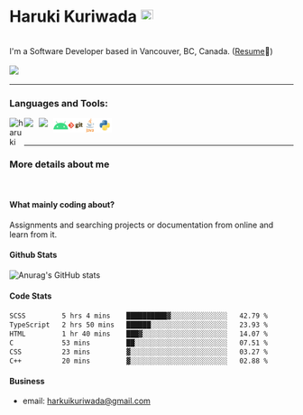  # Haruki Kuriwada  <img width="22px" height="22px" src="https://user-images.githubusercontent.com/1303154/88677602-1635ba80-d120-11ea-84d8-d263ba5fc3c0.gif">
 <br/>
 I'm a Software Developer based in Vancouver, BC, Canada. (<a href="https://docs.google.com/document/d/1oy0KFkAIEDdaN0KtgwNnSvFJkX0toXE1P4VLIS8YCGo/edit?usp=sharing">Resume</a>📄)
<br/><br/>

<img src="https://img.shields.io/github/followers/kuri-sun?label=follwers&style=social"> 

<hr />

###  Languages and Tools:

<img align="left" alt="haruki"  width="26px" src="https://cdn.icon-icons.com/icons2/2107/PNG/512/file_type_vscode_icon_130084.png" />
<img align="left"  width="26px" src="https://upload.wikimedia.org/wikipedia/commons/thumb/9/9c/IntelliJ_IDEA_Icon.svg/1024px-IntelliJ_IDEA_Icon.svg.png"/>
<img align="left"  width="26px" src="https://developer.apple.com/library/archive/documentation/ToolsLanguages/Conceptual/Xcode_Overview/Art/XcodeIcon_2x.png"/>
<img align="left"  width="26px" src="https://raw.githubusercontent.com/github/explore/8baf984947f4d9c32006bd03fa4c51ff91aadf8d/topics/android/android.png"/>
<img align="left"  width="26px" src="https://raw.githubusercontent.com/github/explore/80688e429a7d4ef2fca1e82350fe8e3517d3494d/topics/git/git.png"/>
<img align="left"  width="26px" src="https://raw.githubusercontent.com/github/explore/80688e429a7d4ef2fca1e82350fe8e3517d3494d/topics/java/java.png"/>
<img align="left"  width="26px" src="https://raw.githubusercontent.com/github/explore/80688e429a7d4ef2fca1e82350fe8e3517d3494d/topics/python/python.png"/>

<br/><br/>
<hr />

### More details about me

<br/>

#### What mainly coding about?

Assignments and searching projects or documentation from online and learn from it.

#### Github Stats
![Anurag's GitHub stats](https://github-readme-stats.vercel.app/api?username=kuri-sun&hide=contribs,prs&theme=tokyonight)

#### Code Stats
<!--START_SECTION:waka-->

```text
SCSS         5 hrs 4 mins    ██████████▓░░░░░░░░░░░░░░   42.79 %
TypeScript   2 hrs 50 mins   ██████░░░░░░░░░░░░░░░░░░░   23.93 %
HTML         1 hr 40 mins    ███▓░░░░░░░░░░░░░░░░░░░░░   14.07 %
C            53 mins         ██░░░░░░░░░░░░░░░░░░░░░░░   07.51 %
CSS          23 mins         ▓░░░░░░░░░░░░░░░░░░░░░░░░   03.27 %
C++          20 mins         ▓░░░░░░░░░░░░░░░░░░░░░░░░   02.88 %
```

<!--END_SECTION:waka-->

#### Business
 - email: harkuikuriwada@gmail.com
